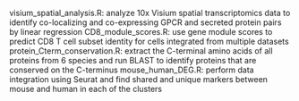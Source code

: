 visium_spatial_analysis.R: analyze 10x Visium spatial transcriptomics data to identify co-localizing and co-expressing GPCR and secreted protein pairs by linear regression
CD8_module_scores.R: use gene module scores to predict CD8 T cell subset identity for cells integrated from multiple datasets
protein_Cterm_conservation.R: extract the C-terminal amino acids of all proteins from 6 species and run BLAST to identify proteins that are conserved on the C-terminus
mouse_human_DEG.R: perform data integration using Seurat and find shared and unique markers between mouse and human in each of the clusters 
